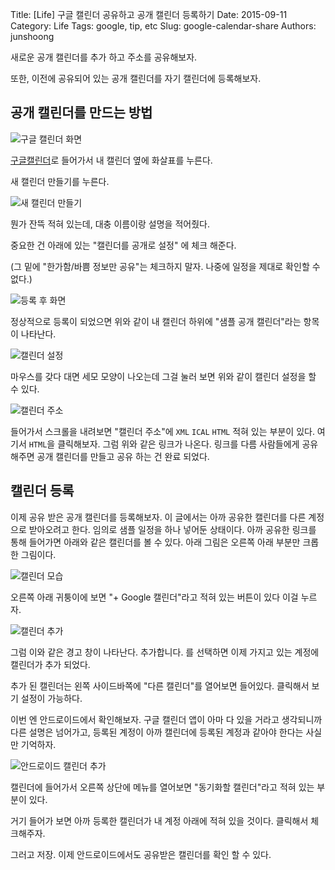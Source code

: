 Title: [Life] 구글 캘린더 공유하고 공개 캘린더 등록하기
Date: 2015-09-11
Category: Life
Tags: google, tip, etc
Slug: google-calendar-share
Authors: junshoong

새로운 공개 캘린더를 추가 하고 주소를 공유해보자.

또한, 이전에 공유되어 있는 공개 캘린더를 자기 캘린더에 등록해보자.


## 공개 캘린더를 만드는 방법

![구글 캘린더 화면](/images/2015-09-11/1.jpg)



[구글캘린더](http://google.com/calendar)로 들어가서 내 캘린더 옆에 화살표를 누른다.

새 캘린더 만들기를 누른다.


![새 캘린더 만들기](/images/2015-09-11/2.png)

뭔가 잔뜩 적혀 있는데, 대충 이름이랑 설명을 적어줬다.

중요한 건 아래에 있는 "캘린더를 공개로 설정" 에 체크 해준다.

(그 밑에 "한가함/바쁨 정보만 공유"는 체크하지 말자. 나중에 일정을 제대로 확인할 수 없다.)

![등록 후 화면](/images/2015-09-11/3.png)

정상적으로 등록이 되었으면 위와 같이 내 캘린더 하위에 "샘플 공개 캘린더"라는 항목이 나타난다.

![캘린더 설정](/images/2015-09-11/4.png)

마우스를 갖다 대면 세모 모양이 나오는데 그걸 눌러 보면 위와 같이 캘린더 설정을 할 수 있다.

![캘린더 주소](/images/2015-09-11/5.png)

들어가서 스크롤을 내려보면 "캘린더 주소"에 `XML` `ICAL` `HTML` 적혀 있는 부분이 있다. 여기서 `HTML`을 클릭해보자. 그럼 위와 같은 링크가 나온다. 링크를 다름 사람들에게 공유해주면 공개 캘린더를 만들고 공유 하는 건 완료 되었다.

## 캘린더 등록

이제 공유 받은 공개 캘린더를 등록해보자. 이 글에서는 아까 공유한 캘린더를 다른 계정으로 받아오려고 한다. 임의로 샘플 일정을 하나 넣어둔 상태이다. 아까 공유한 링크를 통해 들어가면 아래와 같은 캘린더를 볼 수 있다. 아래 그림은 오른쪽 아래 부분만 크롭한 그림이다.

![캘린더 모습](/images/2015-09-11/6.png)

오른쪽 아래 귀퉁이에 보면 "+ Google 캘린더"라고 적혀 있는 버튼이 있다 이걸 누르자.

![캘린더 추가](/images/2015-09-11/7.png)

그럼 이와 같은 경고 창이 나타난다. 추가합니다. 를 선택하면 이제 가지고 있는 계정에 캘린더가 추가 되었다.

추가 된 캘린더는 왼쪽 사이드바쪽에 "다른 캘린더"를 열어보면 들어있다. 클릭해서 보기 설정이 가능하다.


이번 엔 안드로이드에서 확인해보자. 구글 캘린더 앱이 아마 다 있을 거라고 생각되니까 다른 설명은 넘어가고, 등록된 계정이 아까 캘린더에 등록된 계정과 같아야 한다는 사실만 기억하자.

![안드로이드 캘린더 추가](/images/2015-09-11/2.png)

캘린더에 들어가서 오른쪽 상단에 메뉴를 열어보면 "동기화할 캘린더"라고 적혀 있는 부분이 있다.

거기 들어가 보면 아까 등록한 캘린더가 내 계정 아래에 적혀 있을 것이다. 클릭해서 체크해주자.

그러고 저장. 이제 안드로이드에서도 공유받은 캘린더를 확인 할 수 있다.

